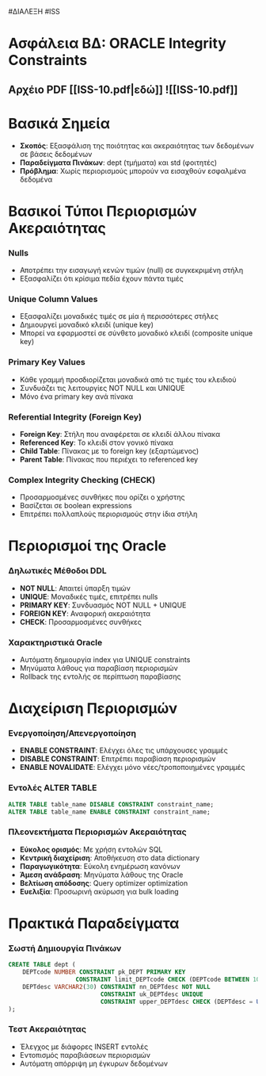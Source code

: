 #ΔΙΑΛΕΞΗ #ISS
# Ασφάλεια ΒΔ: ORACLE Integrity Constraints

## Αρχέιο PDF [[ISS-10.pdf|εδώ]] ![[ISS-10.pdf]]
# Βασικά Σημεία
- **Σκοπός**: Εξασφάλιση της ποιότητας και ακεραιότητας των δεδομένων σε βάσεις δεδομένων
- **Παραδείγματα Πινάκων**: dept (τμήματα) και std (φοιτητές)
- **Πρόβλημα**: Χωρίς περιορισμούς μπορούν να εισαχθούν εσφαλμένα δεδομένα
# Βασικοί Τύποι Περιορισμών Ακεραιότητας
### Nulls
- Αποτρέπει την εισαγωγή κενών τιμών (null) σε συγκεκριμένη στήλη
- Εξασφαλίζει ότι κρίσιμα πεδία έχουν πάντα τιμές
### Unique Column Values
- Εξασφαλίζει μοναδικές τιμές σε μία ή περισσότερες στήλες
- Δημιουργεί μοναδικό κλειδί (unique key)
- Μπορεί να εφαρμοστεί σε σύνθετο μοναδικό κλειδί (composite unique key)
### Primary Key Values
- Κάθε γραμμή προσδιορίζεται μοναδικά από τις τιμές του κλειδιού
- Συνδυάζει τις λειτουργίες NOT NULL και UNIQUE
- Μόνο ένα primary key ανά πίνακα
### Referential Integrity (Foreign Key)
- **Foreign Key**: Στήλη που αναφέρεται σε κλειδί άλλου πίνακα
- **Referenced Key**: Το κλειδί στον γονικό πίνακα
- **Child Table**: Πίνακας με το foreign key (εξαρτώμενος)
- **Parent Table**: Πίνακας που περιέχει το referenced key
### Complex Integrity Checking (CHECK)
- Προσαρμοσμένες συνθήκες που ορίζει ο χρήστης
- Βασίζεται σε boolean expressions
- Επιτρέπει πολλαπλούς περιορισμούς στην ίδια στήλη
# Περιορισμοί της Oracle 
### Δηλωτικές Μέθοδοι DDL
- **NOT NULL**: Απαιτεί ύπαρξη τιμών
- **UNIQUE**: Μοναδικές τιμές, επιτρέπει nulls
- **PRIMARY KEY**: Συνδυασμός NOT NULL + UNIQUE
- **FOREIGN KEY**: Αναφορική ακεραιότητα
- **CHECK**: Προσαρμοσμένες συνθήκες
### Χαρακτηριστικά Oracle
- Αυτόματη δημιουργία index για UNIQUE constraints
- Μηνύματα λάθους για παραβίαση περιορισμών
- Rollback της εντολής σε περίπτωση παραβίασης
# Διαχείριση Περιορισμών
### Ενεργοποίηση/Απενεργοποίηση
- **ENABLE CONSTRAINT**: Ελέγχει όλες τις υπάρχουσες γραμμές
- **DISABLE CONSTRAINT**: Επιτρέπει παραβίαση περιορισμών
- **ENABLE NOVALIDATE**: Ελέγχει μόνο νέες/τροποποιημένες γραμμές
### Εντολές ALTER TABLE 
```sql
ALTER TABLE table_name DISABLE CONSTRAINT constraint_name;
ALTER TABLE table_name ENABLE CONSTRAINT constraint_name;
```
### Πλεονεκτήματα Περιορισμών Ακεραιότητας
- **Εύκολος ορισμός**: Με χρήση εντολών SQL
- **Κεντρική διαχείριση**: Αποθήκευση στο data dictionary
- **Παραγωγικότητα**: Εύκολη ενημέρωση κανόνων
- **Άμεση ανάδραση**: Μηνύματα λάθους της Oracle
- **Βελτίωση απόδοσης**: Query optimizer optimization
- **Ευελιξία**: Προσωρινή ακύρωση για bulk loading
# Πρακτικά Παραδείγματα
### Σωστή Δημιουργία Πινάκων
```sql
CREATE TABLE dept (
    DEPTcode NUMBER CONSTRAINT pk_DEPT PRIMARY KEY
                   CONSTRAINT limit_DEPTcode CHECK (DEPTcode BETWEEN 100 AND 999),
    DEPTdesc VARCHAR2(30) CONSTRAINT nn_DEPTdesc NOT NULL
                          CONSTRAINT uk_DEPTdesc UNIQUE
                          CONSTRAINT upper_DEPTdesc CHECK (DEPTdesc = UPPER(DEPTdesc))
);
```
### Τεστ Ακεραιότητας
- Έλεγχος με διάφορες INSERT εντολές
- Εντοπισμός παραβιάσεων περιορισμών
- Αυτόματη απόρριψη μη έγκυρων δεδομένων